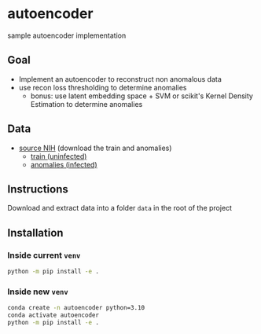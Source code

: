 # autoencoder

sample autoencoder implementation

## Goal
- Implement an autoencoder to reconstruct non anomalous data
- use recon loss thresholding to determine anomalies
    - bonus: use latent embedding space + SVM or scikit's Kernel Density Estimation to determine anomalies


## Data
- [source NIH](https://lhncbc.nlm.nih.gov/LHC-research/LHC-projects/image-processing/malaria-datasheet.html) (download the train and anomalies)
    - [train (uninfected)](https://data.lhncbc.nlm.nih.gov/public/Malaria/NIH-NLM-ThickBloodSmearsU/NIH-NLM-ThickBloodSmearsU.zip)
    - [anomalies (infected)](https://data.lhncbc.nlm.nih.gov/public/Malaria/NIH-NLM-ThickBloodSmearsPV/NIH-NLM-ThickBloodSmearsPV.zip)

## Instructions
Download and extract data into a folder `data` in the root of the project

## Installation

### Inside current `venv`

```bash
python -m pip install -e .
```

### Inside new `venv`
```bash
conda create -n autoencoder python=3.10
conda activate autoencoder
python -m pip install -e .
```


